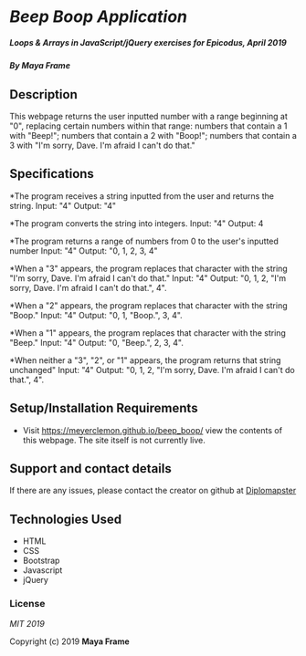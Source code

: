# _Beep Boop Application_

##### _Loops & Arrays in JavaScript/jQuery exercises for Epicodus, April 2019_

##### By **Maya Frame**

## Description
This webpage returns the user inputted number with a range beginning at "0", replacing certain numbers within that range: numbers that contain a 1 with "Beep!";
numbers that contain a 2 with "Boop!";
numbers that contain a 3 with "I'm sorry, Dave. I'm afraid I can't do that."
## Specifications
*The program receives a string inputted from the user and returns the string.
    Input: "4"
    Output: "4"

*The program converts the string into integers.
   Input: "4"
   Output: 4

*The program returns a range of numbers from 0 to the user's inputted number
    Input: "4"
    Output: "0, 1, 2, 3, 4"

*When a "3" appears, the program replaces that character with the string "I'm sorry, Dave. I'm afraid I can't do that."
    Input: "4"
    Output: "0, 1, 2, "I'm sorry, Dave. I'm afraid I can't do that.", 4".

*When a "2" appears, the program replaces that character with the string "Boop."
    Input: "4"
    Output: "0, 1, "Boop.", 3, 4".

*When a "1" appears, the program replaces that character with the string "Beep."
    Input: "4"
    Output: "0, "Beep.", 2, 3, 4".

*When neither a "3", "2", or "1" appears, the program returns that string unchanged"
    Input: "4"
    Output: "0, 1, 2, "I'm sorry, Dave. I'm afraid I can't do that.", 4".

## Setup/Installation Requirements

* Visit https://meyerclemon.github.io/beep_boop/ view the contents of this webpage. The site itself is not currently live.

## Support and contact details

If there are any issues, please contact the creator on github at [Diplomapster](https://github.com/diplomapster)

## Technologies Used

* HTML
* CSS
* Bootstrap
* Javascript
* jQuery

### License

*MIT 2019*

Copyright (c) 2019 **Maya Frame**
